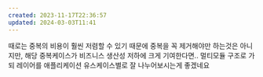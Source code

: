 ```yaml
---
created: 2023-11-17T22:36:57
updated: 2024-03-03T11:41
---
```

때로는 중복의 비용이 훨씬 저렴할 수 있기 때문에 중복을 꼭 제거해야만 하는것은 아니지만, 해당 중복케이스가 비즈니스 생산성 저하에 크게 기여한다면.. 멀티모듈 구조로 가되 레이어를 애플리케이션 유스케이스별로 잘 나누어보시는게 좋겠네요